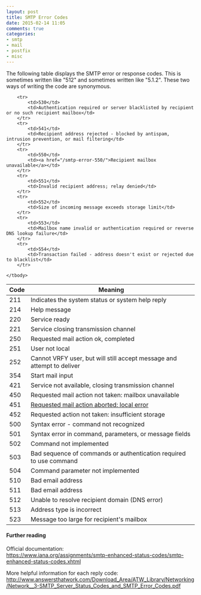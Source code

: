 ```yaml
---
layout: post
title: SMTP Error Codes
date: 2015-02-14 11:05
comments: true
categories:
- smtp
- mail
- postfix
- misc
---
```

The following table displays the SMTP error or response codes. This is sometimes written like "512" and sometimes written like "5.1.2". These two ways of writing the code are synonymous. 

<table class="table">
	<thead>
		<th>Code</th>
		<th>Meaning</th>
	</thead>
	<tbody>
		<tr>
			<td>211</td>
			<td>Indicates the system status or system help reply</td>
		</tr>
		<tr>
			<td>214</td>
			<td>Help message</td>
		</tr>
		<tr>
			<td>220</td>
			<td>Service ready</td>
		</tr>
		<tr>
			<td>221</td>
			<td>Service closing transmission channel</td>
		</tr>
		<tr>
			<td>250</td>
			<td>Requested mail action ok, completed</td>
		</tr>
		<tr>
			<td>251</td>
			<td>User not local</td>
		</tr>
		<tr>
			<td>252</td>
			<td>Cannot VRFY user, but will still accept message and attempt to deliver</td>
		</tr>
		<tr>
			<td>354</td>
			<td>Start mail input</td>
		</tr>
		<tr>
			<td>421</td>
			<td>Service not available, closing transmission channel</td>
		</tr>
		<tr>
			<td>450</td>
			<td>Requested mail action not taken: mailbox unavailable</td>
		</tr>
		<tr>
			<td>451</td>
			<td><a href="/smtp-error-451/">Requested mail action aborted: local error</a></td>
		</tr>
		<tr>
			<td>452</td>
			<td>Requested action not taken: insufficient storage</td>
		</tr>
		<tr>
			<td>500</td>
			<td>Syntax error - command not recognized</td>
		</tr>
		<tr>
			<td>501</td>
			<td>Syntax error in command, parameters, or message fields</td>
		</tr>
		<tr>
			<td>502</td>
			<td>Command not implemented</td>
		</tr>
		<tr>
			<td>503</td>
			<td>Bad sequence of commands or authentication required to use command</td>
		</tr>
		<tr>
			<td>504</td>
			<td>Command parameter not implemented</td>
		</tr>
		<tr>
			<td>510</td>
			<td>Bad email address</td>
		</tr>		
		<tr>
			<td>511</td>
			<td>Bad email address</td>
		</tr>
		<tr>
			<td>512</td>
			<td>Unable to resolve recipient domain (DNS error)</td>
		</tr>
		<tr>
			<td>513</td>
			<td>Address type is incorrect</td>
		</tr>
		<tr>
			<td>523</td>
			<td>Message too large for recipient's mailbox</td>
		</tr>

		<tr>
			<td>530</td>
			<td>Authentication required or server blacklisted by recipient or no such recipient mailbox</td>
		</tr>
		<tr>
			<td>541</td>
			<td>Recipient address rejected - blocked by antispam, intrusion prevention, or mail filtering</td>
		</tr>
		<tr>
			<td>550</td>
			<td><a href="/smtp-error-550/">Recipient mailbox unavailable</a></td>
		</tr>
		<tr>
			<td>551</td>
			<td>Invalid recipient address; relay denied</td>
		</tr>
		<tr>
			<td>552</td>
			<td>Size of incoming message exceeds storage limit</td>
		</tr>
		<tr>
			<td>553</td>
			<td>Mailbox name invalid or authentication required or reverse DNS lookup failure</td>
		</tr>
		<tr>
			<td>554</td>
			<td>Transaction failed - address doesn't exist or rejected due to blacklist</td>
		</tr>

	</tbody>
</table>



#### Further reading

Official documentation:<br>
https://www.iana.org/assignments/smtp-enhanced-status-codes/smtp-enhanced-status-codes.xhtml

More helpful information for each reply code:<br>
http://www.answersthatwork.com/Download_Area/ATW_Library/Networking/Network__3-SMTP_Server_Status_Codes_and_SMTP_Error_Codes.pdf
